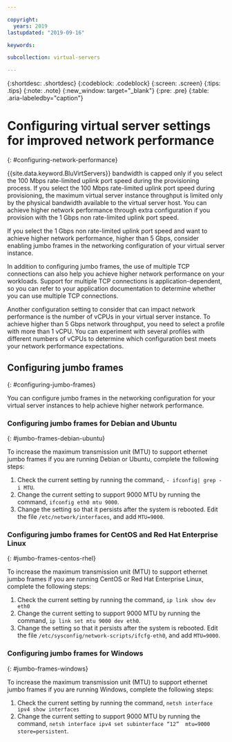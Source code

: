 ```yaml
---

copyright:
  years: 2019
lastupdated: "2019-09-16"

keywords: 

subcollection: virtual-servers

---
```


{:shortdesc: .shortdesc}
{:codeblock: .codeblock}
{:screen: .screen}
{:tips: .tips}
{:note: .note}
{:new_window: target="_blank"}
{:pre: .pre}
{:table: .aria-labeledby="caption"}

# Configuring virtual server settings for improved network performance
{: #configuring-network-performance}

{{site.data.keyword.BluVirtServers}} bandwidth is capped only if you select the 100 Mbps rate-limited uplink port speed during the provisioning process. If you select the 100 Mbps rate-limited uplink port speed during provisioning, the maximum virtual server instance throughput is limited only by the physical bandwidth available to the virtual server host. You can achieve higher network performance through extra configuration if you provision with the 1 Gbps non rate-limited uplink port speed.

If you select the 1 Gbps non rate-limited uplink port speed and want to achieve higher network performance, higher than 5 Gbps, consider enabling jumbo frames in the networking configuration of your virtual server instance.

In addition to configuring jumbo frames, the use of multiple TCP connections can also help you achieve higher network performance on your workloads. Support for multiple TCP connections is application-dependent, so you can refer to your application documentation to determine whether you can use multiple TCP connections.

Another configuration setting to consider that can impact network performance is the number of vCPUs in your virtual server instance. To achieve higher than 5 Gbps network throughput, you need to select a profile with more than 1 vCPU. You can experiment with several profiles with different numbers of vCPUs to determine which configuration best meets your network performance expectations.

## Configuring jumbo frames 
{: #configuring-jumbo-frames}

You can configure jumbo frames in the networking configuration for your virtual server instances to help achieve higher network performance.

### Configuring jumbo frames for Debian and Ubuntu
{: #jumbo-frames-debian-ubuntu}

To increase the maximum transmission unit (MTU) to support ethernet jumbo frames if you are running Debian or Ubuntu, complete the following steps:

1. Check the current setting by running the command, `- ifconfig| grep -i MTU`.
2. Change the current setting to support 9000 MTU by running the command, `ifconfig eth0 mtu 9000`.
3. Change the setting so that it persists after the system is rebooted. Edit the file `/etc/network/interfaces`, and add `MTU=9000`.

### Configuring jumbo frames for CentOS and Red Hat Enterprise Linux
{: #jumbo-frames-centos-rhel}

To increase the maximum transmission unit (MTU) to support ethernet jumbo frames if you are running CentOS or Red Hat Enterprise Linux, complete the following steps:

1. Check the current setting by running the command, `ip link show dev eth0`
2. Change the current setting to support 9000 MTU by running the command, `ip link set mtu 9000 dev eth0`.
3. Change the setting so that it persists after the system is rebooted. Edit the file `/etc/sysconfig/network-scripts/ifcfg-eth0`, and add `MTU=9000`.

### Configuring jumbo frames for Windows
{: #jumbo-frames-windows}

To increase the maximum transmission unit (MTU) to support ethernet jumbo frames if you are running Windows, complete the following steps:

1. Check the current setting by running the command, `netsh interface ipv4 show interfaces`
2. Change the current setting to support 9000 MTU by running the command, `netsh interface ipv4 set subinterface “12”  mtu=9000 store=persistent`.
